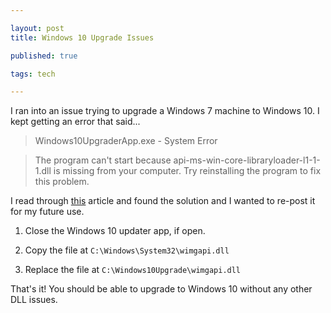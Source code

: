 ```yaml
---

layout: post
title: Windows 10 Upgrade Issues

published: true

tags: tech

---
```


I ran into an issue trying to upgrade a Windows 7 machine to Windows 10. I kept getting an error that said...

> Windows10UpgraderApp.exe - System Error

> The program can't start because api-ms-win-core-libraryloader-l1-1-1.dll is missing from your computer. Try reinstalling the program to fix this problem.

I read through 
[this](https://social.technet.microsoft.com/Forums/en-US/8ab132c5-fdf5-409d-92c8-a96ebfc3eeaa/error-while-upgrading-to-windows-10?forum=win10itprosetup) 
article and found the solution and I wanted to re-post it for my future use.

1. Close the Windows 10 updater app, if open.

1. Copy the file at `C:\Windows\System32\wimgapi.dll`

1. Replace the file at `C:\Windows10Upgrade\wimgapi.dll`


That's it! You should be able to upgrade to Windows 10 without any other DLL issues. 
